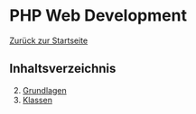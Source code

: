 # PHP Web Development

[Zurück zur Startseite](/docs/index.md)



## Inhaltsverzeichnis

2. [Grundlagen](/docs/php/basics.md)
3. [Klassen](/docs/php/class.md)



